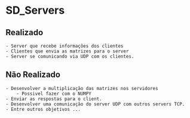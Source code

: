 # SD_Servers

## Realizado

    - Server que recebe informações dos clientes
    - Clientes que envia as matrizes para o server
    - Server se comunicando via UDP com os clientes.

## Não Realizado

    - Desenvolver a multiplicação das matrizes nos servidores
        - Possivel fazer com o NUMPY
    - Enviar as respostas para o client.
    - Desenvolver uma comunicação do server UDP com outros servers TCP.
    - Entre outros objetivos ...